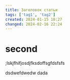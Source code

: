 ```yaml
---
title: Заголовок статьи
tags: ['tag1', 'tag2']
created: 2024-01-15 10:27
changed: 2024-02-16 22:24
---
```

# second
;lskjfhifjosdjfksdoffsgfdsfsfs


dsdwefdwedw
dada
